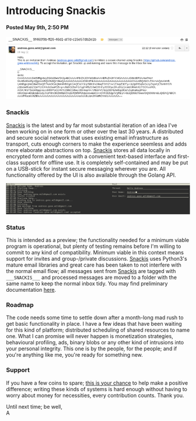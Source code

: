 # Introducing Snackis
#### Posted May 9th, 2:50 PM

![invite email example](images/invite_email.png?raw=true)

### Snackis
[Snackis](https://github.com/andreas-gone-wild/snackis) is the latest and by far most substantial iteration of an idea I've been working on in one form or other over the last 30 years. A distributed and secure social network that uses existing email infrastructure as transport, cuts enough corners to make the experience seemless and adds more elaborate abstractions on top. [Snackis](https://github.com/andreas-gone-wild/snackis) stores all data locally in encrypted form and comes with a convenient text-based interface and first-class support for offline use. It is completely self-contained and may be put on a USB-stick for instant secure messaging wherever you are. All functionality offered by the UI is also available through the Golang API.

![post example](images/post.png?raw=true)

### Status
This is intended as a preview; the functionality needed for a minimum viable program is operational, but plenty of testing remains before I'm willing to commit to any kind of compatibility. Minimum viable in this context means support for invites and group-/private discussions. [Snackis](https://github.com/andreas-gone-wild/snackis) uses Python3's mature email libraries and great care has been taken to not interfere with the normal email flow; all messages sent from [Snackis](https://github.com/andreas-gone-wild/snackis) are tagged with ```___SNACKIS___``` and processed messages are moved to a folder with the same name to keep the normal inbox tidy. You may find preliminary documentation [here](https://github.com/andreas-gone-wild/snackis).

### Roadmap
The code needs some time to settle down after a month-long mad rush to get basic functionality in place. I have a few ideas that have been waiting for this kind of platform; distributed scheduling of shared resources to name one. What I can promise will never happen is monetization strategies, behavioural profiling, ads, binary blobs or any other kind of intrusions into your personal integrity. This one is by the people, for the people; and if you're anything like me, you're ready for something new.

### Support
If you have a few coins to spare; [this is your chance](https://www.paypal.me/c4life) to help make a positive difference; writing these kinds of systems is hard enough without having to worry about money for necessities, every contribution counts. Thank you.

Until next time; be well,<br/>
A